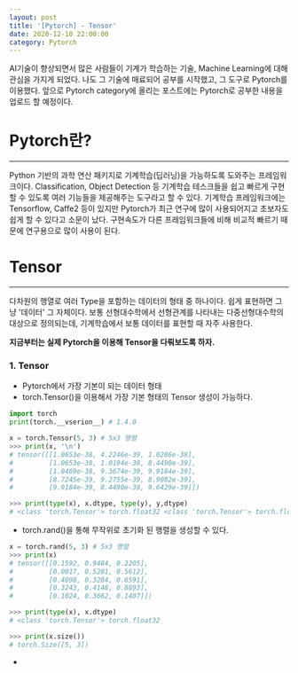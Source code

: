 ```yaml
---
layout: post
title: '[Pytorch] - Tensor'
date: 2020-12-10 22:00:00 
category: Pytorch
---
```

AI기술이 향상되면서 많은 사람들이 기계가 학습하는 기술, Machine Learning에 대해 관심을 가지게 되었다. 나도 그 기술에 매료되어 공부를 시작했고, 그 도구로 Pytorch를 이용했다. 앞으로 Pytorch category에 올리는 포스트에는 Pytorch로 공부한 내용을 업로드 할 예정이다.

# Pytorch란?
<hr>

Python 기반의 과학 연산 패키지로 기계학습(딥러닝)을 가능하도록 도와주는 프레임워크이다. Classification, Object Detection 등 기계학습 테스크들을 쉽고 빠르게 구현할 수 있도록 여러 기능들을 제공해주는 도구라고 할 수 있다. 기계학습 프레임워크에는 Tensorflow, Caffe2 등이 있지만 Pytorch가 최근 연구에 많이 사용되어지고 초보자도 쉽게 할 수 있다고 소문이 났다. 구현속도가 다른 프레임워크들에 비해 비교적 빠르기 때문에 연구용으로 많이 사용이 된다.

# Tensor
<hr>

다차원의 행열로 여러 Type을 포함하는 데이터의 형태 중 하나이다. 쉽게 표현하면 그냥 '데이터' 그 자체이다. 보통 선형대수학에서 선형관계를 나타내는 다중선형대수학의 대상으로 정의되는데, 기계학습에서 보통 데이터를 표현할 때 자주 사용한다.

**지금부터는 실제 Pytorch을 이용해 Tensor을 다뤄보도록 하자.**

### 1. Tensor
- Pytorch에서 가장 기본이 되는 데이터 형태
- torch.Tensor()을 이용해서 가장 기본 형태의 Tensor 생성이 가능하다.

```python
import torch
print(torch.__vserion__) # 1.4.0

x = torch.Tensor(5, 3) # 5x3 행렬
>>> print(x, '\n')
# tensor([[1.0653e-38, 4.2246e-39, 1.0286e-38],
#         [1.0653e-38, 1.0194e-38, 8.4490e-39],
#         [1.0469e-38, 9.3674e-39, 9.9184e-39],
#         [8.7245e-39, 9.2755e-39, 8.9082e-39],
#         [9.9184e-39, 8.4490e-39, 9.6429e-39]]) 

>>> print(type(x), x.dtype, type(y), y,dtype)
# <class 'torch.Tensor'> torch.float32 <class 'torch.Tensor'> torch.float32
```

- torch.rand()을 통해 무작위로 초기화 된 행렬을 생성할 수 있다.
```python
x = torch.rand(5, 3) # 5x3 행렬
>>> print(x)
# tensor([[0.1592, 0.9484, 0.2205],
#         [0.0017, 0.5281, 0.5612],
#         [0.4098, 0.3284, 0.6591],
#         [0.3243, 0.4148, 0.8893],
#         [0.1024, 0.3662, 0.1407]])

>>> print(type(x), x.dtype)
# <class 'torch.Tensor'> torch.float32

>>> print(x.size())
# torch.Size([5, 3])
```

- 